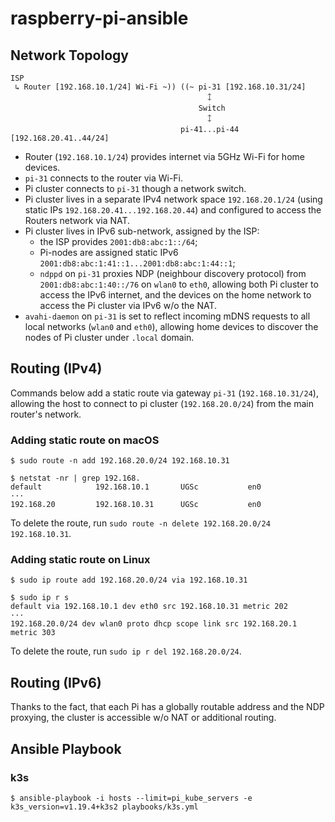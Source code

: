 # raspberry-pi-ansible

## Network Topology

```
ISP
 ↳ Router [192.168.10.1/24] Wi-Fi ~)) ((~ pi-31 [192.168.10.31/24]
                                            🡙
                                          Switch
                                            🡙
                                      pi-41...pi-44 [192.168.20.41..44/24]
```

- Router (`192.168.10.1/24`) provides internet via 5GHz Wi-Fi for home devices.
- `pi-31` connects to the router via Wi-Fi.
- Pi cluster connects to `pi-31` though a network switch.
- Pi cluster lives in a separate IPv4 network space `192.168.20.1/24` (using static IPs `192.168.20.41...192.168.20.44`) and configured to access the
  Routers network via NAT.
- Pi cluster lives in IPv6 sub-network, assigned by the ISP:
  - the ISP provides `2001:db8:abc:1::/64`;
  - Pi-nodes are assigned static IPv6 `2001:db8:abc:1:41::1...2001:db8:abc:1:44::1`;
  - `ndppd` on `pi-31` proxies NDP (neighbour discovery protocol) from `2001:db8:abc:1:40::/76` on `wlan0` to `eth0`, allowing both Pi cluster to access
    the IPv6 internet, and the devices on the home network to access the Pi cluster via IPv6 w/o the NAT.
- `avahi-daemon` on `pi-31` is set to reflect incoming mDNS requests to all local networks (`wlan0` and `eth0`), allowing home devices to discover the nodes of Pi cluster under `.local` domain.

## Routing (IPv4)

Commands below add a static route via gateway `pi-31` (`192.168.10.31/24`), allowing the host to connect to pi cluster
(`192.168.20.0/24`) from the main router's network.

### Adding static route on macOS

```
$ sudo route -n add 192.168.20.0/24 192.168.10.31

$ netstat -nr | grep 192.168.
default            192.168.10.1       UGSc           en0
···
192.168.20         192.168.10.31      UGSc           en0
```

To delete the route, run `sudo route -n delete 192.168.20.0/24 192.168.10.31`.

### Adding static route on Linux

```
$ sudo ip route add 192.168.20.0/24 via 192.168.10.31

$ sudo ip r s
default via 192.168.10.1 dev eth0 src 192.168.10.31 metric 202
···
192.168.20.0/24 dev wlan0 proto dhcp scope link src 192.168.20.1 metric 303
```

To delete the route, run `sudo ip r del 192.168.20.0/24`.

## Routing (IPv6)

Thanks to the fact, that each Pi has a globally routable address and the NDP proxying, the cluster is accessible w/o NAT or additional routing.

## Ansible Playbook

### k3s

```
$ ansible-playbook -i hosts --limit=pi_kube_servers -e k3s_version=v1.19.4+k3s2 playbooks/k3s.yml
```
